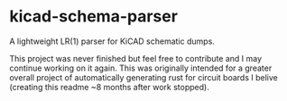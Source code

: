 # kicad-schema-parser

A lightweight LR(1) parser for KiCAD schematic dumps.

This project was never finished but feel free to contribute and I may continue working on it again. This was originally intended for a greater overall project of automatically generating rust for circuit boards I belive (creating this readme ~8 months after work stopped).
